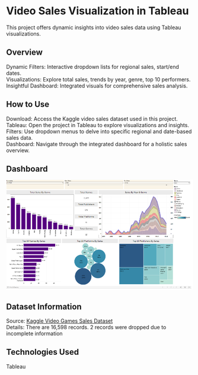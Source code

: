 # Video Sales Visualization in Tableau
This project offers dynamic insights into video sales data using Tableau visualizations.

## Overview
Dynamic Filters: Interactive dropdown lists for regional sales, start/end dates.  
Visualizations: Explore total sales, trends by year, genre, top 10 performers.  
Insightful Dashboard: Integrated visuals for comprehensive sales analysis.  
## How to Use
Download: Access the Kaggle video sales dataset used in this project.  
Tableau: Open the project in Tableau to explore visualizations and insights.  
Filters: Use dropdown menus to delve into specific regional and date-based sales data.  
Dashboard: Navigate through the integrated dashboard for a holistic sales overview.  
## Dashboard
![Vide Games Sales Dashboard](videogamesdashboardtab.png)
## Dataset Information
Source: [Kaggle Video Games Sales Dataset](https://www.kaggle.com/datasets/gregorut/videogamesales)  
Details: There are 16,598 records. 2 records were dropped due to incomplete information
## Technologies Used
Tableau
